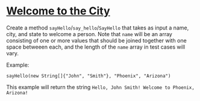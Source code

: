 # [Welcome to the City](https://www.codewars.com/kata/welcome-to-the-city "https://www.codewars.com/kata/5302d846be2a9189af0001e4")

Create a method `sayHello`/`say_hello`/`SayHello` that takes as input a name, city, and state to welcome a person. Note that `name` will be an array consisting of one or more values that should be joined together with one space betweeen each, and the length of the `name` array in test cases will vary.

Example:
```
sayHello(new String[]{"John", "Smith"}, "Phoenix", "Arizona")
```

This example will return the string `Hello, John Smith! Welcome to Phoenix, Arizona!`